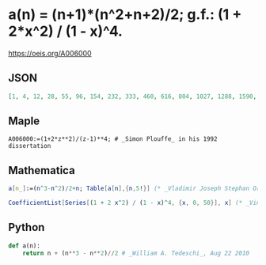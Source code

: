 # a\(n\) \= \(n\+1\)\*\(n^2\+n\+2\)/2; g\.f\.: \(1 \+ 2\*x^2\) / \(1 \- x\)^4\.
https://oeis.org/A006000
## JSON
```JSON
[1, 4, 12, 28, 55, 96, 154, 232, 333, 460, 616, 804, 1027, 1288, 1590, 1936, 2329, 2772, 3268, 3820, 4431, 5104, 5842, 6648, 7525, 8476, 9504, 10612, 11803, 13080, 14446, 15904, 17457, 19108, 20860, 22716, 24679, 26752, 28938, 31240, 33661, 36204, 38872, 41668, 44595, 47656, 50854, 54192]
```
## Maple
```Maple
A006000:=(1+2*z**2)/(z-1)**4; # _Simon Plouffe_ in his 1992 dissertation
```
## Mathematica
```Mathematica
a[n_]:=(n^3-n^2)/2+n; Table[a[n],{n,5!}] (* _Vladimir Joseph Stephan Orlovsky_, Feb 07 2010 *)
```
```Mathematica
CoefficientList[Series[(1 + 2 x^2) / (1 - x)^4, {x, 0, 50}], x] (* _Vincenzo Librandi_, Nov 21 2014 *)
```
## Python
```Python
def a(n):
    return n + (n**3 - n**2)//2 # _William A. Tedeschi_, Aug 22 2010
```

